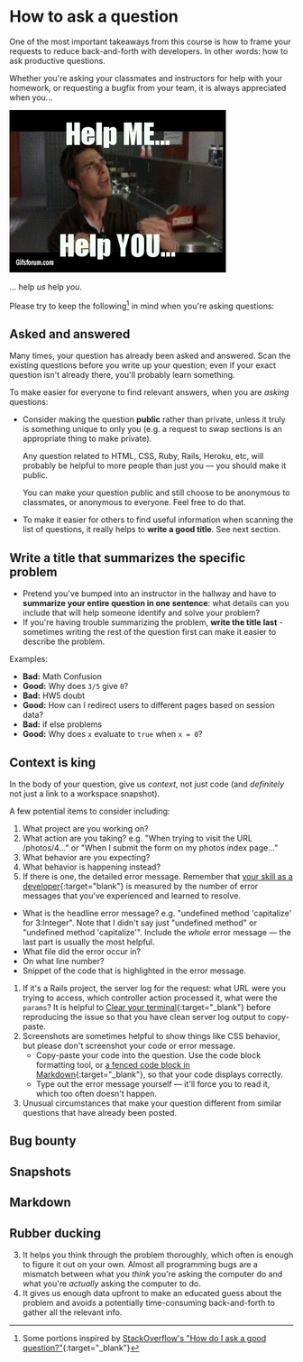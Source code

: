 # How to ask a question

One of the most important takeaways from this course is how to frame your requests to reduce back-and-forth with developers. In other words: how to ask productive questions.

Whether you're asking your classmates and instructors for help with your homework, or requesting a bugfix from your team, it is always appreciated when you...

![](/assets/helpmehelpyou.gif)

... help _us_ help _you_.

Please try to keep the following[^stack_overflow] in mind when you're asking questions:

[^stack_overflow]: Some portions inspired by [StackOverflow's "How do I ask a good question?"](https://stackoverflow.com/help/how-to-ask){:target="_blank"}

## Asked and answered

Many times, your question has already been asked and answered. Scan the existing questions before you write up your question; even if your exact question isn't already there, you'll probably learn something.

To make easier for everyone to find relevant answers, when you are _asking_ questions:

 - Consider making the question **public** rather than private, unless it truly is something unique to only you (e.g. a request to swap sections is an appropriate thing to make private).

    Any question related to HTML, CSS, Ruby, Rails, Heroku, etc, will probably be helpful to more people than just you — you should make it public.
    
    You can make your question public and still choose to be anonymous to classmates, or anonymous to everyone. Feel free to do that.
 - To make it easier for others to find useful information when scanning the list of questions, it really helps to **write a good title**. See next section.

## Write a title that summarizes the specific problem

- Pretend you've bumped into an instructor in the hallway and have to **summarize your entire question in one sentence**: what details can you include that will help someone identify and solve your problem?
- If you're having trouble summarizing the problem, **write the title last** - sometimes writing the rest of the question first can make it easier to describe the problem.

Examples:

 - **Bad:** Math Confusion
 - **Good:** Why does `3/5` give `0`?
 - **Bad:** HW5 doubt
 - **Good:** How can I redirect users to different pages based on session data?
 - **Bad:** if else problems
 - **Good:** Why does `x` evaluate to `true` when `x = 0`?

## Context is king

In the body of your question, give us _context_, not just code (and _definitely_ not just a link to a workspace snapshot).

A few potential items to consider including:

1. What project are you working on?
1. What action are you taking? e.g. "When trying to visit the URL /photos/4..." or "When I submit the form on my photos index page..."
1. What behavior are you expecting?
1. What behavior is happening instead?
2. If there is one, the detailed error message. Remember that [your skill as a developer](https://chapters.firstdraft.com/chapters/754#seriously-please-read-the-error-message){:target="blank"} is measured by the number of error messages that you've experienced and learned to resolve.
  - What is the headline error message? e.g. "undefined method 'capitalize' for 3:Integer". Note that I didn't say just "undefined method" or "undefined method 'capitalize'". Include the _whole_ error message — the last part is usually the most helpful.
  - What file did the error occur in?
  - On what line number?
  - Snippet of the code that is highlighted in the error message.
 1. If it's a Rails project, the server log for the request: what URL were you trying to access, which controller action processed it, what were the `params`? It is helpful to [Clear your terminal](https://chapters.firstdraft.com/chapters/834#clear-terminal){:target="_blank"} before reproducing the issue so that you have clean server log output to copy-paste.
 2. Screenshots are sometimes helpful to show things like CSS behavior, but please don't screenshot your code or error message.
    - Copy-paste your code into the question. Use the code block formatting tool, or [a fenced code block in Markdown](https://www.markdownguide.org/extended-syntax/#fenced-code-blocks){:target="_blank"}, so that your code displays correctly.
    - Type out the error message yourself — it'll force you to read it, which too often doesn't happen.
  1. Unusual circumstances that make your question different from similar questions that have already been posted.


## Bug bounty

## Snapshots

## Markdown

## Rubber ducking


3. It helps you think through the problem thoroughly, which often is enough to figure it out on your own. Almost all programming bugs are a mismatch between what you _think_ you're asking the computer do and what you're _actually_ asking the computer to do.
4. It gives us enough data upfront to make an educated guess about the problem and avoids a potentially time-consuming back-and-forth to gather all the relevant info.
